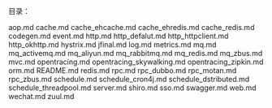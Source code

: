 
目录：

aop.md
cache.md
cache_ehcache.md
cache_ehredis.md
cache_redis.md
codegen.md
event.md
http.md
http_defalut.md
http_httpclient.md
http_okhttp.md
hystrix.md
jfinal.md
log.md
metrics.md
mq.md
mq_activemq.md
mq_aliyun.md
mq_rabbitmq.md
mq_redis.md
mq_zbus.md
mvc.md
opentracing.md
opentracing_skywalking.md
opentracing_zipkin.md
orm.md
README.md
redis.md
rpc.md
rpc_dubbo.md
rpc_motan.md
rpc_zbus.md
schedule.md
schedule_cron4j.md
schedule_dstributed.md
schedule_threadpool.md
server.md
shiro.md
sso.md
swagger.md
web.md
wechat.md
zuul.md
